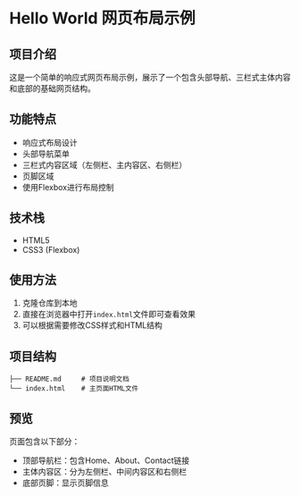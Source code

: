 # Hello World 网页布局示例

## 项目介绍

这是一个简单的响应式网页布局示例，展示了一个包含头部导航、三栏式主体内容和底部的基础网页结构。

## 功能特点

- 响应式布局设计
- 头部导航菜单
- 三栏式内容区域（左侧栏、主内容区、右侧栏）
- 页脚区域
- 使用Flexbox进行布局控制

## 技术栈

- HTML5
- CSS3 (Flexbox)

## 使用方法

1. 克隆仓库到本地
2. 直接在浏览器中打开`index.html`文件即可查看效果
3. 可以根据需要修改CSS样式和HTML结构

## 项目结构

```
├── README.md     # 项目说明文档
└── index.html    # 主页面HTML文件
```

## 预览

页面包含以下部分：
- 顶部导航栏：包含Home、About、Contact链接
- 主体内容区：分为左侧栏、中间内容区和右侧栏
- 底部页脚：显示页脚信息
